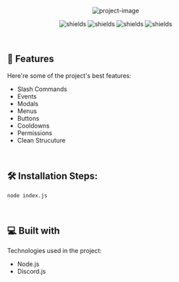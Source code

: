<p align="center"><img src="https://socialify.git.ci/vgadatsch/DiscordArch/image?description=1&amp;descriptionEditable=Clean%20and%20easy%20to%20use%20DIscord.js%20bot%20foundation&amp;font=Inter&amp;language=1&amp;name=1&amp;owner=1&amp;pattern=Brick%20Wall&amp;stargazers=1&amp;theme=Dark" alt="project-image"></p>

<p align="center"><img src="https://img.shields.io/badge/Version-1.0.0-00f900" alt="shields"> <img src="https://img.shields.io/badge/License-ISC-fffb00" alt="shields"> <img src="https://img.shields.io/badge/Node.js-20.15.0-2b672c" alt="shields"> <img src="https://img.shields.io/badge/Discord.js-14.15.3-5965f2" alt="shields"></p>

  
  <br>
<h2>🧐 Features</h2>

Here're some of the project's best features:

*   Slash Commands
*   Events
*   Modals
*   Menus
*   Buttons
*   Cooldowns
*   Permissions
*   Clean Strucuture
<br>
<h2>🛠️ Installation Steps:</h2>

```
node index.js
```
<br>
<h2>💻 Built with</h2>

Technologies used in the project:

*   Node.js
*   Discord.js

